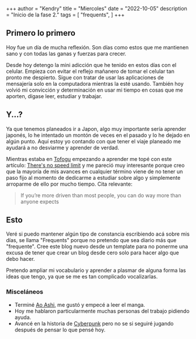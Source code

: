 +++
author = "Kendry"
title = "Miercoles"
date = "2022-10-05"
description = "Inicio de la fase 2."
tags = [
    "frequents",
]
+++

## Primero lo primero

Hoy fue un día de mucha reflexión. Son días como estos que me mantienen
sano y con todas las ganas y fuerzas para crecer.

Desde hoy detengo la mini adicción que he tenido en estos días con el celular.
Empieza con evitar el reflejo mañanero de tomar el celular tan pronto me despierto.
Sigue con tratar de usar las aplicaciones de mensajería solo en la computadora
mientras la esté usando. También hoy volvió mi convicción y determinación en usar mi
tiempo en cosas que me aporten, dígase leer, estudiar y trabajar.

## Y...?

Ya que tenemos planeados ir a Japon, algo muy importante sería aprender japonés, lo
he intentado un montón de veces en el pasado y lo he dejado en algún punto. Aquí estoy
yo contando con que tener el viaje planeado me ayudará a no desviarme y aprender de
verdad.

Mientras estaba en [Tofogu](https://www.tofugu.com/learn-japanese/) empezando a aprender
me topé con este artículo: [There's no speed limit](https://sive.rs/kimo) y me pareció muy
interesante porque creo que la mayoría de mis avances en cualquier término viene de no tener
un paso fijo al momento de dedicarme a estudiar sobre algo y simplemente arroparme de ello
por mucho tiempo. Cita relevante:

> If you’re more driven than most people, you can do way more than anyone expects

## Esto

Veré si puedo mantener algún tipo de constancia escribiendo acá sobre mis días, se llama
"Frequents" porque no pretendo que sea diario más que "frequente". Cree este blog nuevo
desde un template para no ponerme una excusa de tener que crear un blog desde cero solo
para hacer algo que debo hacer.

Pretendo ampliar mi vocabulario y aprender a plasmar de alguna forma las ideas que tengo,
ya que se me es tan complicado vocalizarlas.

### Misceláneos

- Terminé [Ao Ashi](https://myanimelist.net/anime/49052/Ao_Ashi), me gustó y empecé a leer el manga.
- Hoy me hablaron particularmente muchas personas del trabajo pidiendo ayuda.
- Avancé en la historia de [Cyberpunk](https://en.wikipedia.org/wiki/Cyberpunk_2077) pero
  no se si seguiré jugando después de pensar lo que pensé hoy.
